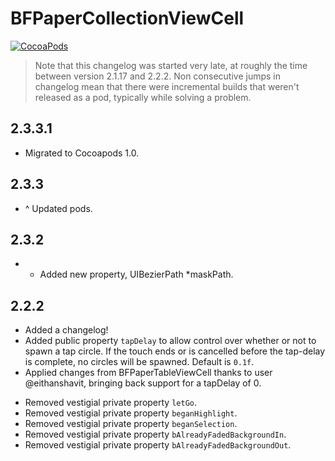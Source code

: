 BFPaperCollectionViewCell
====================
[![CocoaPods](https://img.shields.io/cocoapods/v/BFPaperCollectionViewCell.svg?style=flat)](https://github.com/bfeher/BFPaperCollectionViewCell)

> Note that this changelog was started very late, at roughly the time between version 2.1.17 and 2.2.2. Non consecutive jumps in changelog mean that there were incremental builds that weren't released as a pod, typically while solving a problem.



2.3.3.1
---------
+ Migrated to Cocoapods 1.0.


2.3.3
---------
+ ^ Updated pods.


2.3.2
---------
+ + Added new property, UIBezierPath *maskPath.


2.2.2
---------
+ Added a changelog!
+ Added public property `tapDelay` to allow control over whether or not to spawn a tap circle. If the touch ends or is cancelled before the tap-delay is complete, no circles will be spawned. Default is `0.1f`.
+ Applied changes from BFPaperTableViewCell thanks to user @eithanshavit, bringing back support for a tapDelay of 0.
- Removed vestigial private property `letGo`.
- Removed vestigial private property `beganHighlight`.
- Removed vestigial private property `beganSelection`.
- Removed vestigial private property `bAlreadyFadedBackgroundIn`.
- Removed vestigial private property `bAlreadyFadedBackgroundOut`.